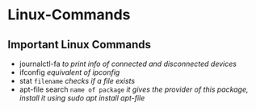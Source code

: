 # Linux-Commands


## Important Linux Commands

* journalctl-fa  *to print info of connected and disconnected devices*
* ifconfig  *equivalent of ipconfig*
* stat `filename` *checks if a file exists*
* apt-file search `name of package` *it gives the provider of this package, install it using sudo apt install apt-file*
